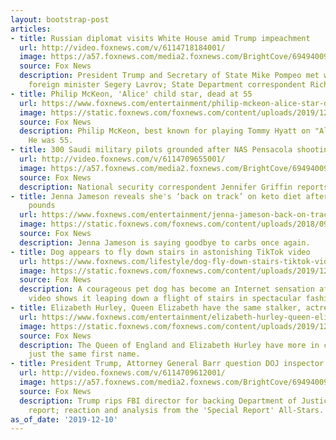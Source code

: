 ```yaml
---
layout: bootstrap-post
articles:
- title: Russian diplomat visits White House amid Trump impeachment
  url: http://video.foxnews.com/v/6114718184001/
  image: https://a57.foxnews.com/media2.foxnews.com/BrightCove/694940094001/2019/12/11/640/360/694940094001_6114711185001_6114718184001-vs.jpg
  source: Fox News
  description: President Trump and Secretary of State Mike Pompeo met with Russia’s
    foreign minister Segery Lavrov; State Department correspondent Rich Edson reports.
- title: Philip McKeon, 'Alice' child star, dead at 55
  url: https://www.foxnews.com/entertainment/philip-mckeon-alice-star-dead
  image: https://static.foxnews.com/foxnews.com/content/uploads/2019/12/Philip-McKeon-young.jpg
  source: Fox News
  description: Philip McKeon, best known for playing Tommy Hyatt on "Alice," has died.
    He was 55.
- title: 300 Saudi military pilots grounded after NAS Pensacola shooting
  url: http://video.foxnews.com/v/6114709655001/
  image: https://a57.foxnews.com/media2.foxnews.com/BrightCove/694940094001/2019/12/10/640/360/694940094001_6114714349001_6114709655001-vs.jpg
  source: Fox News
  description: National security correspondent Jennifer Griffin reports.
- title: Jenna Jameson reveals she's ‘back on track’ on keto diet after gaining 20
    pounds
  url: https://www.foxnews.com/entertainment/jenna-jameson-back-on-track-keto-diet-gaining-weight
  image: https://static.foxnews.com/foxnews.com/content/uploads/2018/09/jenna-jameson-reuters660.jpg
  source: Fox News
  description: Jenna Jameson is saying goodbye to carbs once again.
- title: Dog appears to fly down stairs in astonishing TikTok video
  url: https://www.foxnews.com/lifestyle/dog-fly-down-stairs-tiktok-video
  image: https://static.foxnews.com/foxnews.com/content/uploads/2019/12/Dog-goes-downstairs.jpg
  source: Fox News
  description: A courageous pet dog has become an Internet sensation after a TikTok
    video shows it leaping down a flight of stairs in spectacular fashion.
- title: Elizabeth Hurley, Queen Elizabeth have the same stalker, actress claims
  url: https://www.foxnews.com/entertainment/elizabeth-hurley-queen-elizabeth-same-stalker
  image: https://static.foxnews.com/foxnews.com/content/uploads/2019/12/Queen-Elizabeth-Hurley-Getty-Reuters.jpg
  source: Fox News
  description: The Queen of England and Elizabeth Hurley have more in common than
    just the same first name.
- title: President Trump, Attorney General Barr question DOJ inspector general's findings
  url: http://video.foxnews.com/v/6114709612001/
  image: https://a57.foxnews.com/media2.foxnews.com/BrightCove/694940094001/2019/12/10/640/360/694940094001_6114711105001_6114709612001-vs.jpg
  source: Fox News
  description: Trump rips FBI director for backing Department of Justice watchdog
    report; reaction and analysis from the 'Special Report' All-Stars.
as_of_date: '2019-12-10'
---
```


